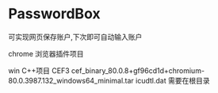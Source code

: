 # PasswordBox
 可实现网页保存账户,下次即可自动输入账户

chrome 浏览器插件项目


win C++项目
CEF3 cef_binary_80.0.8+gf96cd1d+chromium-80.0.3987.132_windows64_minimal.tar
icudtl.dat 需要在根目录